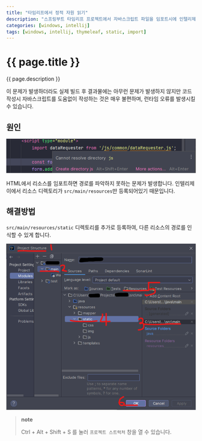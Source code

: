 ```yaml
---
title: "타임리프에서 정적 자원 읽기"
description: "스프링부트 타임리프 프로젝트에서 자바스크립트 파일을 임포트시에 인텔리제이에서 정적 자원을 인식하지 못 해 구문 분석이 정상적이지 않은 상황을 해결합니다."
categories: [windows, intellij]
tags: [windows, intellij, thymeleaf, static, import]
---
```


# {{ page.title }}

{{ page.description }}

이 문제가 발생하더라도 실제 빌드 후 결과물에는 아무런 문제가 발생하지 않지만 코드 작성시 자바스크립트를 도움없이 작성하는 것은 매우 불편하며, 런타임 오류를 발생시킬 수 있습니다.

## 원인

![정적 리소스를 IDE가 찾지 못해서 경고 발생](/assets/resources/2024-01-16-13-38-33.png)

HTML에서 리소스를 임포트하면 경로를 파악하지 못하는 문제가 발생합니다.
인텔리제이에서 리소스 디렉토리가 `src/main/resources`만 등록되어있기 때문입니다.

## 해결방법

`src/main/resources/static` 디렉토리를 추가로 등록하여, 다른 리소스의 경로를 인식할 수 있게 합니다.

![리소스 경로를 등록하는 방법](/assets/resources/2024-01-16-13-38-45.png)

> **note**
>
> <kdb>Ctrl</kdb> + <kdb>Alt</kdb> + <kdb>Shift</kdb> + <kdb>S</kdb> 를 눌러 `프로젝트 스트럭처` 창을 열 수 있습니다.
